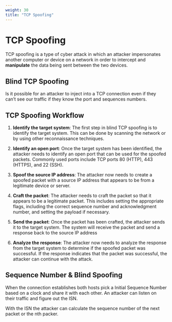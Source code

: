 ```yaml
---
weight: 30
title: "TCP Spoofing"
---
```


# TCP Spoofing

TCP spoofing is a type of cyber attack in which an attacker impersonates another computer or device on a network in order to intercept and **manipulate** the data being sent between the two devices.

## Blind TCP Spoofing

Is it possible for an attacker to inject into a TCP connection even if they can’t see our traffic if they know the port and sequences numbers.

## TCP Spoofing Workflow

1. **Identify the target system**: The first step in blind TCP spoofing is to identify the target system. This can be done by scanning the network or by using other reconnaissance techniques.

2. **Identify an open port**: Once the target system has been identified, the attacker needs to identify an open port that can be used for the spoofed packets. Commonly used ports include TCP ports 80 (HTTP), 443 (HTTPS), and 22 (SSH).

3. **Spoof the source IP address**: The attacker now needs to create a spoofed packet with a source IP address that appears to be from a legitimate device or server.

4. **Craft the packet**: The attacker needs to craft the packet so that it appears to be a legitimate packet. This includes setting the appropriate flags, including the correct sequence number and acknowledgment number, and setting the payload if necessary.

5. **Send the packet**: Once the packet has been crafted, the attacker sends it to the target system. The system will receive the packet and send a response back to the source IP address

6. **Analyze the response**: The attacker now needs to analyze the response from the target system to determine if the spoofed packet was successful. If the response indicates that the packet was successful, the attacker can continue with the attack.

## Sequence Number & Blind Spoofing

When the connection establishes both hosts pick a Initial Sequence Number based on a clock and share it with each other. An attacker can listen on their traffic and figure out the ISN.

With the ISN the attacker can calculate the sequence number of the next packet or the nth packer.
